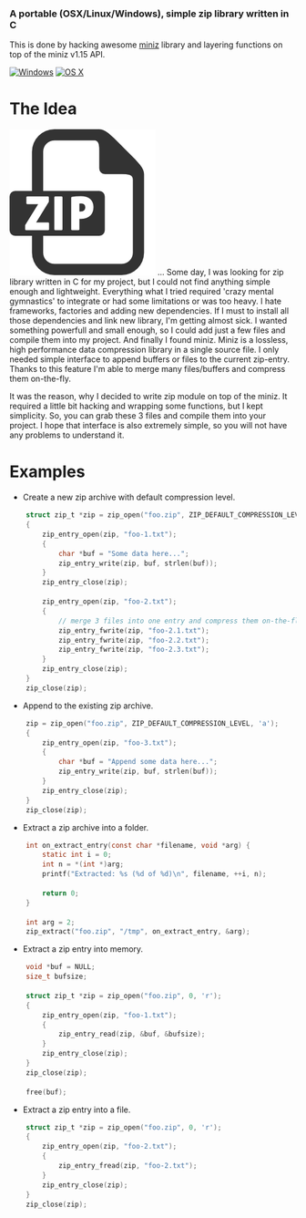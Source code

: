 ### A portable (OSX/Linux/Windows), simple zip library written in C
This is done by hacking awesome [miniz](https://code.google.com/p/miniz) library and layering functions on top of the miniz v1.15 API.

[![Windows][win-badge]][win-link] [![OS X][osx-linux-badge]][osx-linux-link]

[win-badge]: https://img.shields.io/appveyor/ci/kuba--/zip/master.svg?label=windows "AppVeyor build status"
[win-link]:  https://ci.appveyor.com/project/kuba--/zip "AppVeyor build status"
[osx-linux-badge]: https://img.shields.io/travis/kuba--/zip/master.svg?label=linux/osx "Travis CI build status"
[osx-linux-link]:  https://travis-ci.org/kuba--/zip "Travis CI build status"

# The Idea
<img src="zip.png" name="zip" />
... Some day, I was looking for zip library written in C for my project, but I could not find anything simple enough and lightweight.
Everything what I tried required 'crazy mental gymnastics' to integrate or had some limitations or was too heavy.
I hate frameworks, factories and adding new dependencies. If I must to install all those dependencies and link new library, I'm getting almost sick.
I wanted something powerfull and small enough, so I could add just a few files and compile them into my project.
And finally I found miniz.
Miniz is a lossless, high performance data compression library in a single source file. I only needed simple interface to append buffers or files to the current zip-entry. Thanks to this feature I'm able to merge many files/buffers and compress them on-the-fly.

It was the reason, why I decided to write zip module on top of the miniz. It required a little bit hacking and wrapping some functions, but I kept simplicity. So, you can grab these 3 files and compile them into your project. I hope that interface is also extremely simple, so you will not have any problems to understand it.

# Examples

* Create a new zip archive with default compression level.
```c
    struct zip_t *zip = zip_open("foo.zip", ZIP_DEFAULT_COMPRESSION_LEVEL, 'w');
    {
        zip_entry_open(zip, "foo-1.txt");
        {
            char *buf = "Some data here...";
            zip_entry_write(zip, buf, strlen(buf));
        }
        zip_entry_close(zip);

        zip_entry_open(zip, "foo-2.txt");
        {
            // merge 3 files into one entry and compress them on-the-fly.
            zip_entry_fwrite(zip, "foo-2.1.txt");
            zip_entry_fwrite(zip, "foo-2.2.txt");
            zip_entry_fwrite(zip, "foo-2.3.txt");
        }
        zip_entry_close(zip);
    }
    zip_close(zip);
```

* Append to the existing zip archive.
```c
    zip = zip_open("foo.zip", ZIP_DEFAULT_COMPRESSION_LEVEL, 'a');
    {
        zip_entry_open(zip, "foo-3.txt");
        {
            char *buf = "Append some data here...";
            zip_entry_write(zip, buf, strlen(buf));
        }
        zip_entry_close(zip);
    }
    zip_close(zip);
```

* Extract a zip archive into a folder.
```c
    int on_extract_entry(const char *filename, void *arg) {
        static int i = 0;
        int n = *(int *)arg;
        printf("Extracted: %s (%d of %d)\n", filename, ++i, n);

        return 0;
    }

    int arg = 2;
    zip_extract("foo.zip", "/tmp", on_extract_entry, &arg);
```

* Extract a zip entry into memory.
```c
    void *buf = NULL;
    size_t bufsize;

    struct zip_t *zip = zip_open("foo.zip", 0, 'r');
    {
        zip_entry_open(zip, "foo-1.txt");
        {
            zip_entry_read(zip, &buf, &bufsize);
        }
        zip_entry_close(zip);
    }
    zip_close(zip);
    
    free(buf);
```

* Extract a zip entry into a file.
```c
    struct zip_t *zip = zip_open("foo.zip", 0, 'r');
    {
        zip_entry_open(zip, "foo-2.txt");
        {
            zip_entry_fread(zip, "foo-2.txt");
        }
        zip_entry_close(zip);
    }
    zip_close(zip);
```
